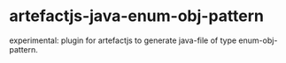 artefactjs-java-enum-obj-pattern
================================

experimental: plugin for artefactjs to generate java-file of type enum-obj-pattern.
